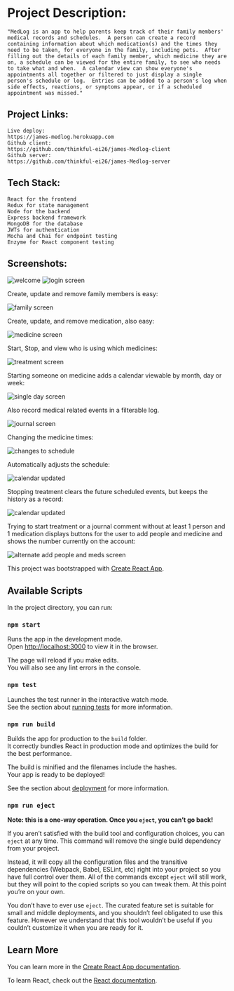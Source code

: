 # Project Description:
    "MedLog is an app to help parents keep track of their family members' medical records and schedules.  A person can create a record containing information about which medication(s) and the times they need to be taken, for everyone in the family, including pets.  After filling out the details of each family member, which medicine they are on, a schedule can be viewed for the entire family, to see who needs to take what and when.  A calendar view can show everyone's appointments all together or filtered to just display a single person's schedule or log.  Entries can be added to a person's log when side effects, reactions, or symptoms appear, or if a scheduled appointment was missed."

## Project Links:
    Live deploy:
    https://james-medlog.herokuapp.com
    Github client:
    https://github.com/thinkful-ei26/james-Medlog-client
    Github server:
    https://github.com/thinkful-ei26/james-Medlog-server

## Tech Stack:
    React for the frontend
    Redux for state management
    Node for the backend
    Express backend framework
    MongoDB for the database
    JWTs for authentication
    Mocha and Chai for endpoint testing
    Enzyme for React component testing

## Screenshots:

<img src='./medlog-landing.png' alt='welcome'/>
<img src='./medlog-login.png' alt='login screen'/>

Create, update and remove family members is easy:

<img src='./medlog-family.png' alt='family screen' />

Create, update, and remove medication, also easy:

<img src='./medlog-medicine.png' alt='medicine screen' />

Start, Stop, and view who is using which medicines:

<img src='./medlog-treatment.png' alt='treatment screen' />

Starting someone on medicine adds a calendar viewable by month, day or week:

<img src='./medlog-day.png' alt='single day screen'/>

Also record medical related events in a filterable log.

<img src='./medlog-journal.png' alt='journal screen' />


Changing the medicine times:

<img src='./medicine-updated.png' alt='changes to schedule' />


Automatically adjusts the schedule:

<img src='./calendar-updated.png' alt='calendar updated' />


Stopping treatment clears the future scheduled events,
but keeps the history as a record:

<img src='./med-stop-keeps-history-clear-schedule.png' alt='calendar updated' />


Trying to start treatment or a journal comment without at least 1 person and 1 medication
displays buttons for the user to add people and medicine
and shows the number currently on the account:

<img src='./medlog-emptyFamily.png' alt='alternate add people and meds screen' />



This project was bootstrapped with [Create React App](https://github.com/facebook/create-react-app).

## Available Scripts

In the project directory, you can run:

### `npm start`

Runs the app in the development mode.<br>
Open [http://localhost:3000](http://localhost:3000) to view it in the browser.

The page will reload if you make edits.<br>
You will also see any lint errors in the console.

### `npm test`

Launches the test runner in the interactive watch mode.<br>
See the section about [running tests](https://facebook.github.io/create-react-app/docs/running-tests) for more information.

### `npm run build`

Builds the app for production to the `build` folder.<br>
It correctly bundles React in production mode and optimizes the build for the best performance.

The build is minified and the filenames include the hashes.<br>
Your app is ready to be deployed!

See the section about [deployment](https://facebook.github.io/create-react-app/docs/deployment) for more information.

### `npm run eject`

**Note: this is a one-way operation. Once you `eject`, you can’t go back!**

If you aren’t satisfied with the build tool and configuration choices, you can `eject` at any time. This command will remove the single build dependency from your project.

Instead, it will copy all the configuration files and the transitive dependencies (Webpack, Babel, ESLint, etc) right into your project so you have full control over them. All of the commands except `eject` will still work, but they will point to the copied scripts so you can tweak them. At this point you’re on your own.

You don’t have to ever use `eject`. The curated feature set is suitable for small and middle deployments, and you shouldn’t feel obligated to use this feature. However we understand that this tool wouldn’t be useful if you couldn’t customize it when you are ready for it.

## Learn More

You can learn more in the [Create React App documentation](https://facebook.github.io/create-react-app/docs/getting-started).

To learn React, check out the [React documentation](https://reactjs.org/).